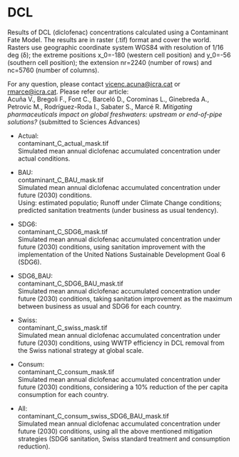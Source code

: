 # DCL

Results of DCL (diclofenac) concentrations calculated using a Contaminant Fate Model. 
The results are in raster (.tif) format and cover the world.
Rasters use geographic coordinate system WGS84 with resolution of 1/16 deg (δ); the extreme positions x_0=-180 (western cell position) and y_0=-56 (southern cell position); the extension nr=2240 (number of rows) and nc=5760 (number of columns).

For any question, please contact vicenc.acuna@icra.cat or rmarce@icra.cat. Please refer our article: <br />
Acuña V., Bregoli F., Font C., Barceló D., Corominas L., Ginebreda A., Petrovic M., Rodríguez-Roda I., Sabater S., Marcé R. *Mitigating pharmaceuticals impact on global freshwaters: upstream or end-of-pipe solutions?* (submitted to Sciences Advances)

- Actual:<br />
contaminant_C_actual_mask.tif<br />
Simulated mean annual diclofenac accumulated concentration under actual conditions.

- BAU:<br />
contaminant_C_BAU_mask.tif<br />
Simulated mean annual diclofenac accumulated concentration under future (2030) conditions.<br />
Using: estimated populatio; Runoff under Climate Change conditions; predicted sanitation treatments (under business as usual tendency).

- SDG6:<br />
contaminant_C_SDG6_mask.tif<br />
Simulated mean annual diclofenac accumulated concentration under future (2030) conditions, using sanitation improvement with the implementation of the United Nations Sustainable Development Goal 6 (SDG6).<br />

- SDG6_BAU:<br />
contaminant_C_SDG6_BAU_mask.tif<br />
Simulated mean annual diclofenac accumulated concentration under future (2030) conditions, taking sanitation improvement as the maximum between business as usual and SDG6 for each country.<br />

- Swiss:<br />
contaminant_C_swiss_mask.tif<br />
Simulated mean annual diclofenac accumulated concentration under future (2030) conditions, using WWTP efficiency in DCL removal from the Swiss national strategy at global scale.<br />

- Consum:<br />
contaminant_C_consum_mask.tif<br />
Simulated mean annual diclofenac accumulated concentration under future (2030) conditions, considering a 10% reduction of the per capita consumption for each country.<br />

- All:<br />
contaminant_C_consum_swiss_SDG6_BAU_mask.tif<br />
Simulated mean annual diclofenac accumulated concentration under future (2030) conditions, using all the above mentioned mitigation strategies (SDG6 sanitation, Swiss standard treatment and consumption reduction). <br />



